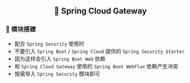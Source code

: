 <h2 align="center">📔 Spring Cloud Gateway</h2>

### 🧰 模块搭建

* 配合 `Spring Security` 使用时
* 不要引入 `Spring Boot` / `Spring Cloud` 提供的 `Spring Security Starter`
* 因为这样会引入 `Spring Boot Web` 依赖
* 和 `Spring Cloud Gateway` 使用的 `Spring Boot WebFlux` 依赖产生冲突
* 按需导入 `Spring Security` 模块即可
